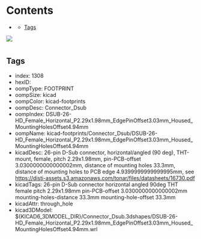 



Contents
========

* [](#)
	* [Tags](#tags)
  
![][im]
# 

## Tags

- index: 1308
- hexID: 
- oompType: FOOTPRINT
- oompSize: kicad
- oompColor: kicad-footprints
- oompDesc: Connector_Dsub
- oompIndex: DSUB-26-HD_Female_Horizontal_P2.29x1.98mm_EdgePinOffset3.03mm_Housed_MountingHolesOffset4.94mm
- oompName: kicad-footprints/Connector_Dsub/DSUB-26-HD_Female_Horizontal_P2.29x1.98mm_EdgePinOffset3.03mm_Housed_MountingHolesOffset4.94mm
- kicadDesc: 26-pin D-Sub connector, horizontal/angled (90 deg), THT-mount, female, pitch 2.29x1.98mm, pin-PCB-offset 3.0300000000000002mm, distance of mounting holes 33.3mm, distance of mounting holes to PCB edge 4.9399999999999995mm, see https://disti-assets.s3.amazonaws.com/tonar/files/datasheets/16730.pdf
- kicadTags: 26-pin D-Sub connector horizontal angled 90deg THT female pitch 2.29x1.98mm pin-PCB-offset 3.0300000000000002mm mounting-holes-distance 33.3mm mounting-hole-offset 33.3mm
- kicadAttr: through_hole
- kicad3DModel: ${KICAD6_3DMODEL_DIR}/Connector_Dsub.3dshapes/DSUB-26-HD_Female_Horizontal_P2.29x1.98mm_EdgePinOffset3.03mm_Housed_MountingHolesOffset4.94mm.wrl



[im]: image.png
